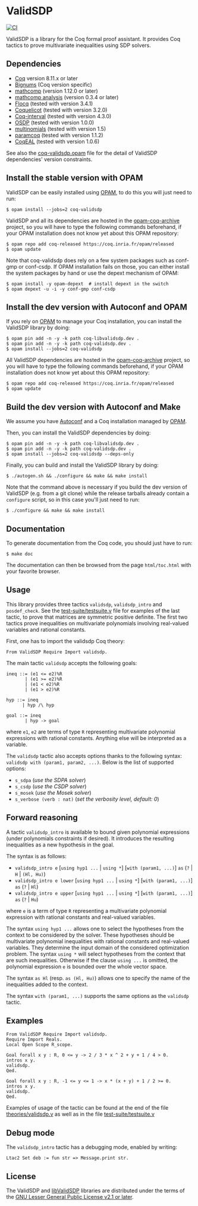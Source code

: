 ValidSDP
========

[![CI](https://github.com/validsdp/validsdp/workflows/CI/badge.svg?branch=master)](https://github.com/validsdp/validsdp/actions?query=workflow%3ACI)

ValidSDP is a library for the Coq formal proof assistant.  It provides
Coq tactics to prove multivariate inequalities using SDP solvers.

Dependencies
------------

- [Coq](https://coq.inria.fr) version 8.11.x or later
- [Bignums](https://github.com/coq/bignums) (Coq version specific)
- [mathcomp](https://math-comp.github.io/math-comp/) (version 1.12.0 or later)
- [mathcomp analysis](https://github.com/math-comp/analysis/) (version 0.3.4 or later)
- [Flocq](http://flocq.gforge.inria.fr/) (tested with version 3.4.1)
- [Coquelicot](http://coquelicot.saclay.inria.fr/) (tested with version 3.2.0)
- [Coq-interval](http://coq-interval.gforge.inria.fr/) (tested with version 4.3.0)
- [OSDP](https://github.com/Embedded-SW-VnV/osdp) (tested with version 1.0.0)
- [multinomials](https://github.com/math-comp/multinomials) (tested with version 1.5)
- [paramcoq](https://github.com/coq-community/paramcoq) (tested with version 1.1.2)
- [CoqEAL](https://github.com/CoqEAL/CoqEAL) (tested with version 1.0.6)

See also the [coq-validsdp.opam](./coq-validsdp.opam) file for the
detail of ValidSDP dependencies' version constraints.

Install the stable version with OPAM
------------------------------------

ValidSDP can be easily installed using [OPAM](https://opam.ocaml.org),
to do this you will just need to run:

    $ opam install --jobs=2 coq-validsdp

ValidSDP and all its dependencies are hosted in the
[opam-coq-archive](https://github.com/coq/opam-coq-archive) project,
so you will have to type the following commands beforehand, if your
OPAM installation does not know yet about this OPAM repository:

    $ opam repo add coq-released https://coq.inria.fr/opam/released
    $ opam update

Note that coq-validsdp does rely on a few system packages such as
conf-gmp or conf-csdp. If OPAM installation fails on those, you can
either install the system packages by hand or use the depext mechanism
of OPAM:

    $ opam install -y opam-depext  # install depext in the switch
    $ opam depext -u -i -y conf-gmp conf-csdp

Install the dev version with Autoconf and OPAM
----------------------------------------------

If you rely on [OPAM](https://opam.ocaml.org) to manage your Coq
installation, you can install the ValidSDP library by doing:

    $ opam pin add -n -y -k path coq-libvalidsdp.dev .
    $ opam pin add -n -y -k path coq-validsdp.dev .
    $ opam install --jobs=2 coq-validsdp

All ValidSDP dependencies are hosted in the
[opam-coq-archive](https://github.com/coq/opam-coq-archive) project,
so you will have to type the following commands beforehand, if your
OPAM installation does not know yet about this OPAM repository:

    $ opam repo add coq-released https://coq.inria.fr/opam/released
    $ opam update

Build the dev version with Autoconf and Make
--------------------------------------------

We assume you have [Autoconf](https://www.gnu.org/software/autoconf/)
and a Coq installation managed by [OPAM](https://opam.ocaml.org).

Then, you can install the ValidSDP dependencies by doing:

    $ opam pin add -n -y -k path coq-libvalidsdp.dev .
    $ opam pin add -n -y -k path coq-validsdp.dev .
    $ opam install --jobs=2 coq-validsdp --deps-only

Finally, you can build and install the ValidSDP library by doing:

    $ ./autogen.sh && ./configure && make && make install

Note that the command above is necessary if you build the dev version
of ValidSDP (e.g. from a git clone) while the release tarballs already
contain a `configure` script, so in this case you'll just need to run:

    $ ./configure && make && make install

Documentation
-------------

To generate documentation from the Coq code, you should just have to
run:

    $ make doc

The documentation can then be browsed from the page `html/toc.html`
with your favorite browser.

Usage
-----

This library provides three tactics `validsdp`, `validsdp_intro` and
`posdef_check`. See the
[test-suite/testsuite.v](./test-suite/testsuite.v) file for examples
of the last tactic, to prove that matrices are symmetric positive
definite. The first two tactics prove inequalities on multivariate
polynomials involving real-valued variables and rational constants.

First, one has to import the validsdp Coq theory:

    From ValidSDP Require Import validsdp.

The main tactic `validsdp` accepts the following goals:

    ineq ::= (e1 <= e2)%R
           | (e1 >= e2)%R
           | (e1 < e2)%R
           | (e1 > e2)%R
    
    hyp ::= ineq
          | hyp /\ hyp
    
    goal ::= ineq
           | hyp -> goal

where `e1`, `e2` are terms of type `R` representing multivariate
polynomial expressions with rational constants. Anything else will be
interpreted as a variable.

The `validsdp` tactic also accepts options thanks to the following
syntax: `validsdp with (param1, param2, ...)`. Below is the list of
supported options:

- `s_sdpa` (*use the SDPA solver*)
- `s_csdp` (*use the CSDP solver*)
- `s_mosek` (*use the Mosek solver*)
- `s_verbose (verb : nat)` (*set the verbosity level, default: 0*)

Forward reasoning
-----------------

A tactic `validsdp_intro` is available to bound given polynomial
expressions (under polynomials constraints if desired). It introduces
the resulting inequalities as a new hypothesis in the goal.

The syntax is as follows:

- `validsdp_intro e` [`using hyp1 ...` | `using *`] [`with (param1, ...)`] `as` (`?` | `H` | `(Hl, Hu)`)
- `validsdp_intro e lower` [`using hyp1 ...` | `using *`] [`with (param1, ...)`] `as` (`?` | `Hl`)
- `validsdp_intro e upper` [`using hyp1 ...` | `using *`] [`with (param1, ...)`] `as` (`?` | `Hu`)

where `e` is a term of type `R` representing a multivariate polynomial
expression with rational constants and real-valued variables.

The syntax `using hyp1 ...` allows one to select the hypotheses
from the context to be considered by the solver. These hypotheses
should be multivariate polynomial inequalities with rational constants
and real-valued variables. They determine the input domain of the
considered optimization problem. The syntax `using *` will select
hypotheses from the context that are such inequalities. Otherwise
if the clause `using ...` is omitted, the polynomial expression `e` is
bounded over the whole vector space.

The syntax `as Hl` (resp. `as (Hl, Hu)`) allows one to specify the
name of the inequalities added to the context. 

The syntax `with (param1, ...)` supports the same options as the
`validsdp` tactic.

Examples
--------

    From ValidSDP Require Import validsdp.
    Require Import Reals.
    Local Open Scope R_scope.
    
    Goal forall x y : R, 0 <= y -> 2 / 3 * x ^ 2 + y + 1 / 4 > 0.
    intros x y.
    validsdp.
    Qed.
    
    Goal forall x y : R, -1 <= y <= 1 -> x * (x + y) + 1 / 2 >= 0.
    intros x y.
    validsdp.
    Qed.


Examples of usage of the tactic can be found at the end of the file
[theories/validsdp.v](./theories/validsdp.v) as well as in the file
[test-suite/testsuite.v](./test-suite/testsuite.v)

Debug mode
----------

The `validsdp_intro` tactic has a debugging mode, enabled by writing:

```coq
Ltac2 Set deb := fun str => Message.print str.
```

License
-------

The ValidSDP and [libValidSDP](./libvalidsdp/) libraries are distributed under
the terms of the [GNU Lesser General Public License v2.1 or later](./LICENSE).
